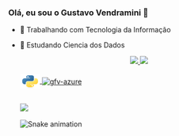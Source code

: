 ### Olá, eu sou o Gustavo Vendramini 👋

- 👀 Trabalhando com Tecnologia da Informação
- 🌱 Estudando Ciencia dos Dados

  <div align="center">
    <a href="https://github.com/gfvendra">
      <img height="180em" src="https://github-readme-stats.vercel.app/api?username=gfvendra&show_icons=true&theme=dark&include_all_commits=true&count_private=true"/>
      <img height="180em" src="https://github-readme-stats.vercel.app/api/top-langs/?username=gfvendra&layout=compact&langs_count=7&theme=dark"/>
  </div>    
  
  <div style="display: inline_block"><br>
    <img align="center" alt="gfv-Python" height="30" width="40" src="https://raw.githubusercontent.com/devicons/devicon/master/icons/python/python-original.svg">
    <img align="center" alt="gfv-azure" height="30" width="40" src="https://cdn.jsdelivr.net/gh/devicons/devicon/icons/azure/azure-original.svg" />
  </div>

  ##
  
  <div>
      <a href="https://www.linkedin.com/in/gustavo-fernandes-vendramini-57837623/" target="_blank"><img src="https://img.shields.io/badge/-LinkedIn-%230077B5?style=for-the-badge&logo=linkedin&logoColor=white" target="_blank"></a> 
  </div>

  ![Snake animation](https://github.com/gfvendra/gfvendra/blob/output/github-contribution-grid-snake.svg)
